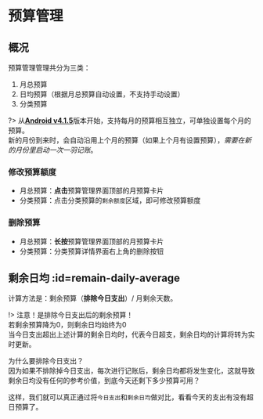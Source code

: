 # 预算管理

## 概况

预算管理管理共分为三类：

1. 月总预算
2. 日均预算（根据月总预算自动设置，不支持手动设置）
3. 分类预算

?> 从[**Android v4.1.5**](https://www.coolapk.com/apk/kylec.me.lightbookkeeping)版本开始，支持每月的预算相互独立，可单独设置每个月的预算。<br>新的月份到来时，会自动沿用上个月的预算（如果上个月有设置预算），*需要在新的月份里启动一次一羽记账*。

### 修改预算额度

- 月总预算：**点击**预算管理界面顶部的月预算卡片
- 分类预算：点击分类预算的`剩余额度`区域，即可修改预算额度

### 删除预算

- 月总预算：**长按**预算管理界面顶部的月预算卡片
- 分类预算：分类预算详情界面右上角的删除按钮

## 剩余日均  :id=remain-daily-average

计算方法是：剩余预算（**排除今日支出**）/ 月剩余天数。

!> 注意！是排除今日支出后的剩余预算！<br>若剩余预算降为0，则剩余日均始终为0<br>当今日支出超出上述计算的剩余日均时，代表今日超支，剩余日均的计算将转为实时更新。

为什么要排除今日支出？ <br>因为如果不排除掉今日支出，每次进行记账后，剩余日均都将发生变化，这就导致剩余日均没有任何的参考价值，到底今天还剩下多少预算可用？

这样，我们就可以真正通过将`今日支出`和`剩余日均`做对比，看看今天的支出有没有超日预算了。